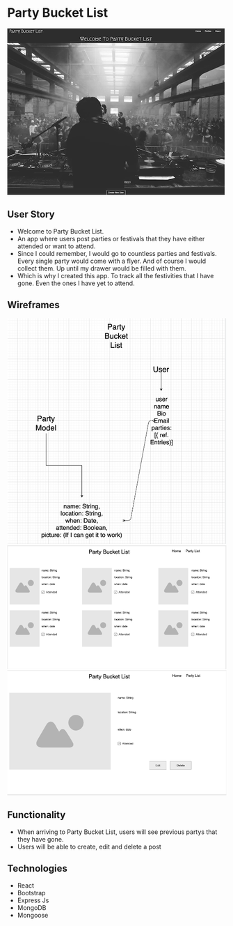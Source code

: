 # Party Bucket List

![img](images/first.png)

## User Story

* Welcome to Party Bucket List. 
* An app where users post parties or festivals that they have either attended or want to attend.
* Since I could remember, I would go to countless parties and festivals. Every single party would come with a flyer. And of course I would collect them. Up until my drawer would be filled with them.
* Which is why I created this app. To track all the festivities that I have gone. Even the ones I have yet to attend.

## Wireframes

![img](images/second.png)
![img](images/third.png)
![img](images/fourth.png)



## Functionality

* When arriving to Party Bucket List, users will see previous partys that they have gone.
* Users will be able to create, edit and delete a post

## Technologies

* React
* Bootstrap
* Express Js
* MongoDB
* Mongoose

